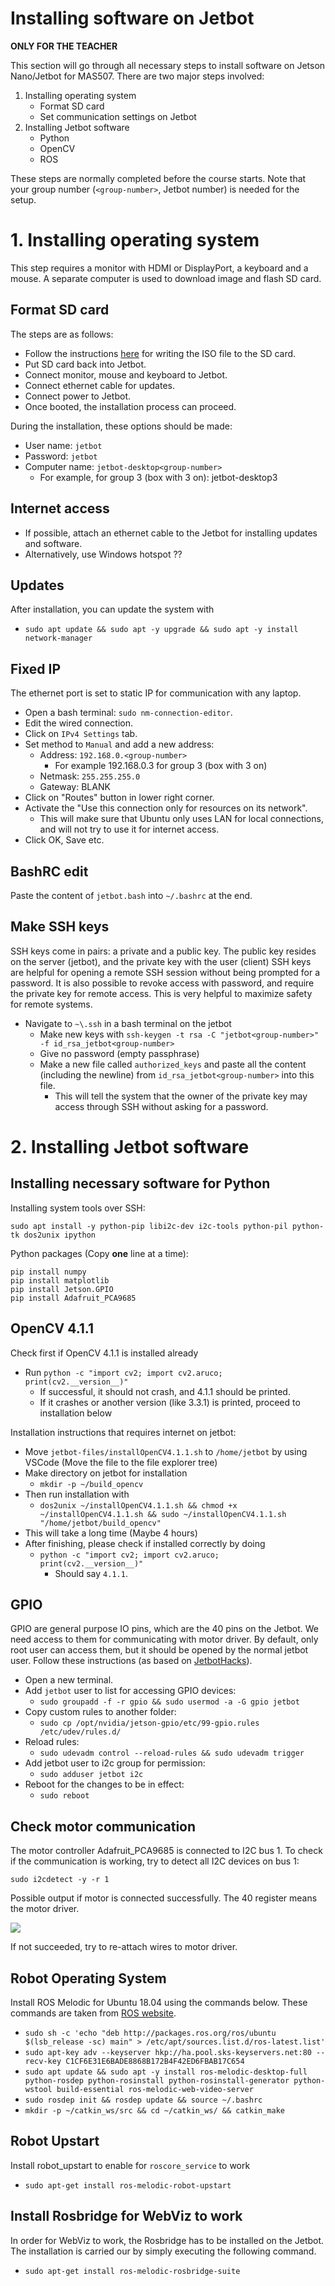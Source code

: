 # Installing software on Jetbot

**ONLY FOR THE TEACHER**

This section will go through all necessary steps to install software on Jetson Nano/Jetbot for MAS507. 
There are two major steps involved:

1. Installing operating system
   - Format SD card
   - Set communication settings on Jetbot
2. Installing Jetbot software
   - Python
   - OpenCV
   - ROS

These steps are normally completed before the course starts. 
Note that your group number (`<group-number>`, Jetbot number) is needed for the setup.

# 1. Installing operating system

This step requires a monitor with HDMI or DisplayPort, a keyboard and a mouse. 
A separate computer is used to download image and flash SD card.

## Format SD card

The steps are as follows:

- Follow the instructions [here](https://developer.nvidia.com/embedded/learn/get-started-jetson-nano-devkit#write) for writing the ISO file to the SD card.
- Put SD card back into Jetbot.
- Connect monitor, mouse and keyboard to Jetbot.
- Connect ethernet cable for updates.
- Connect power to Jetbot.
- Once booted, the installation process can proceed.

During the installation, these options should be made:

- User name: `jetbot`
- Password: `jetbot`
- Computer name: `jetbot-desktop<group-number>`
  - For example, for group 3 (box with 3 on): jetbot-desktop3

## Internet access

- If possible, attach an ethernet cable to the Jetbot for installing updates and software. 
- Alternatively, use Windows hotspot ?? 

## Updates

After installation, you can update the system with 

- `sudo apt update && sudo apt -y upgrade && sudo apt -y install network-manager`

## Fixed IP

The ethernet port is set to static IP for communication with any laptop. 

- Open a bash terminal: `sudo nm-connection-editor`.
- Edit the wired connection. 
- Click on `IPv4 Settings` tab.
- Set method to `Manual` and add a new address:
  - Address: `192.168.0.<group-number>`
    - For example 192.168.0.3 for group 3 (box with 3 on)
  - Netmask: `255.255.255.0`
  - Gateway: BLANK
- Click on "Routes" button in lower right corner. 
- Activate the "Use this connection only for resources on its network". 
  - This will make sure that Ubuntu only uses LAN for local connections, and will not try to use it for internet access. 
- Click OK, Save etc.

## BashRC edit

Paste the content of `jetbot.bash` into `~/.bashrc` at the end. 

## Make SSH keys

SSH keys come in pairs: a private and a public key.
The public key resides on the server (jetbot), and the private key with the user (client)
SSH keys are helpful for opening a remote SSH session without being prompted for a password.
It is also possible to revoke access with password, and require the private key for remote access.
This is very helpful to maximize safety for remote systems. 

- Navigate to `~\.ssh` in a bash terminal on the jetbot
  - Make new keys with `ssh-keygen -t rsa -C "jetbot<group-number>" -f id_rsa_jetbot<group-number>`
  - Give no password (empty passphrase)
  - Make a new file called `authorized_keys` and paste all the content (including the newline) from `id_rsa_jetbot<group-number>` into this file.
    - This will tell the system that the owner of the private key may access through SSH without asking for a password.

# 2. Installing Jetbot software

## Installing necessary software for Python

Installing system tools over SSH:

`sudo apt install -y python-pip libi2c-dev i2c-tools python-pil python-tk dos2unix ipython`

Python packages (Copy **one** line at a time):

``` {.console}
pip install numpy
pip install matplotlib
pip install Jetson.GPIO
pip install Adafruit_PCA9685
```

## OpenCV 4.1.1

Check first if OpenCV 4.1.1 is installed already

- Run `python -c "import cv2; import cv2.aruco; print(cv2.__version__)"`
  - If successful, it should not crash, and 4.1.1 should be printed.
  - If it crashes or another version (like 3.3.1) is printed, proceed to installation below

Installation instructions that requires internet on jetbot:

- Move `jetbot-files/installOpenCV4.1.1.sh` to `/home/jetbot` by using VSCode (Move the file to the file explorer tree)
- Make directory on jetbot for installation
  - `mkdir -p ~/build_opencv`
- Then run installation with
  - `dos2unix ~/installOpenCV4.1.1.sh && chmod +x ~/installOpenCV4.1.1.sh && sudo ~/installOpenCV4.1.1.sh "/home/jetbot/build_opencv"`
- This will take a long time (Maybe 4 hours)
- After finishing, please check if installed correctly by doing
  - `python -c "import cv2; import cv2.aruco; print(cv2.__version__)"`
    - Should say `4.1.1`.

## GPIO

GPIO are general purpose IO pins, which are the 40 pins on the Jetbot.
We need access to them for communicating with motor driver.
By default, only root user can access them, but it should be opened by the normal jetbot user.
Follow these instructions (as based on [JetbotHacks](https://www.jetsonhacks.com/2019/06/07/jetson-nano-gpio/)).

- Open a new terminal.
- Add `jetbot` user to list for accessing GPIO devices:
  - `sudo groupadd -f -r gpio && sudo usermod -a -G gpio jetbot`
- Copy custom rules to another folder:
  - `sudo cp /opt/nvidia/jetson-gpio/etc/99-gpio.rules /etc/udev/rules.d/`
- Reload rules:
  - `sudo udevadm control --reload-rules && sudo udevadm trigger`
- Add jetbot user to i2c group for permission:
  - `sudo adduser jetbot i2c`
- Reboot for the changes to be in effect:
  - `sudo reboot`

## Check motor communication

The motor controller Adafruit_PCA9685 is connected to I2C bus 1.
To check if the communication is working, try to detect all I2C devices on bus 1:

`sudo i2cdetect -y -r 1`

Possible output if motor is connected successfully. The 40 register means the motor driver.

![](./figs/motor/i2cbus_motor.png)

If not succeeded, try to re-attach wires to motor driver.

## Robot Operating System

Install ROS Melodic for Ubuntu 18.04 using the commands below. 
These commands are taken from [ROS website](http://wiki.ros.org/melodic/Installation/Debian).

- `sudo sh -c 'echo "deb http://packages.ros.org/ros/ubuntu $(lsb_release -sc) main" > /etc/apt/sources.list.d/ros-latest.list'`
- `sudo apt-key adv --keyserver hkp://ha.pool.sks-keyservers.net:80 --recv-key C1CF6E31E6BADE8868B172B4F42ED6FBAB17C654`
- `sudo apt update && sudo apt -y install ros-melodic-desktop-full python-rosdep python-rosinstall python-rosinstall-generator python-wstool build-essential ros-melodic-web-video-server`
- `sudo rosdep init && rosdep update && source ~/.bashrc`
- `mkdir -p ~/catkin_ws/src && cd ~/catkin_ws/ && catkin_make`

## Robot Upstart
Install robot_upstart to enable for `roscore_service` to work
- `sudo apt-get install ros-melodic-robot-upstart`

## Install Rosbridge for WebViz to work
In order for WebViz to work, the Rosbridge has to be installed on the Jetbot. The installation is carried our by simply executing the following command.
- `sudo apt-get install ros-melodic-rosbridge-suite`
